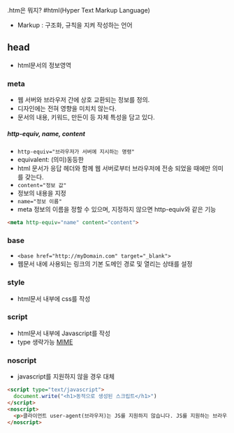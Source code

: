 .htm은 뭐지?
#html(Hyper Text Markup Language)
- Markup : 구조화, 규칙을 지켜 작성하는 언어

## head
- html문서의 정보영역
### meta
- 웹 서버와 브라우저 간에 상호 교환되는 정보를 정의.
- 디자인에는 전혀 영향을 미치치 않는다.
- 문서의 내용, 키워드, 만든이 등 자체 특성을 담고 있다.
##### http-equiv, name, content
- `http-equiv="브라우저가 서버에 지시하는 명령"`
- equivalent: (의미)동등한
- html 문서가 응답 헤더와 함께 웹 서버로부터 브라우저에 전송 되었을 때에만 의미를 갖는다.
- `content="정보 값"`
- 정보의 내용을 지정
- `name="정보 이름"`
- meta 정보의 이름을 정할 수 있으며, 지정하지 않으면 http-equiv와 같은 기능
```html
<meta http-equiv="name" content="content">
```
### base
- `<base href="http://myDomain.com" target="_blank">`
- 웹문서 내에 사용되는 링크의 기본 도메인 경로 및 열리는 상태를 설정

### style
- html문서 내부에 css를 작성

### script
- html문서 내부에 Javascript를 작성
- type 생략가능 [MIME]( )

### noscript
- javascript를 지원하지 않을 경우 대체
```html
<script type="text/javascript">
  document.write("<h1>동적으로 생성된 스크립트</h1>")
</script>
<noscript>
  <p>클라이언트 user-agent(브라우저)는 JS를 지원하지 않습니다. JS를 지원하는 브라우저로 접속해주세요.</p>
</noscript>
```
